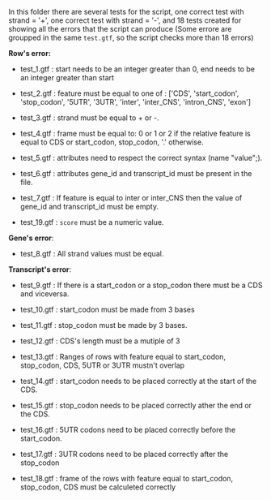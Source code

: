 
In this folder there are several tests for the script, one correct test with strand = '+', one correct test with strand = '-', and 18 tests created for showing all the errors that the script can produce (Some errore are groupped in the same ```test.gtf```, so the script checks more than 18 errors)

**Row's error:**

- test_1.gtf : start needs to be an integer greater than 0, end needs to be an integer greater than start

- test_2.gtf : feature must be equal to one of : ['CDS', 'start_codon', 'stop_codon', '5UTR', '3UTR', 'inter', 'inter_CNS', 'intron_CNS', 'exon']

- test_3.gtf : strand must be equal to + or -.

- test_4.gtf : frame must be equal to: 0 or 1 or 2 if the relative feature is equal to CDS or start_codon, stop_codon, '.' otherwise.

- test_5.gtf : attributes need to respect the correct syntax (name "value";).

- test_6.gtf : attributes gene_id and transcript_id must be present in the file.

- test_7.gtf : If feature is equal to inter or inter_CNS then the value of gene_id and transcript_id must be empty.
- test_19.gtf : ```score``` must be a numeric value.

**Gene's error**:

- test_8.gtf : All strand values must be equal.

**Transcript's error**:

- test_9.gtf : If there is a start_codon or a stop_codon there must be a CDS and viceversa.

- test_10.gtf : start_codon must be made from 3 bases

- test_11.gtf : stop_codon must be made by 3 bases.

- test_12.gtf : CDS's length must be a mutiple of 3

- test_13.gtf : Ranges of rows with feature equal to start_codon, stop_codon, CDS, 5UTR or 3UTR mustn't overlap

- test_14.gtf : start_codon needs to be placed correctly at the start of the CDS.

- test_15.gtf : stop_codon needs to be placed correctly ather the end or the CDS.

- test_16.gtf : 5UTR codons need to be placed correctly before the start_codon.

- test_17.gtf : 3UTR codons need to be placed correctly after the stop_codon

- test_18.gtf : frame of the rows with feature equal to start_codon, stop_codon, CDS must be calculeted correctly